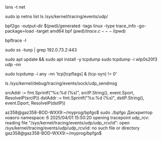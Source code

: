 lsns -t net


sudo ip netns list
ls /sys/kernel/tracing/events/udp/



bpf2go -output-dir $(pwd)/generated -tags linux -type trace_info -go-package=load -target amd64 bpf $(pwd)/trace.c -- -I$(pwd)

bpftrace -l

sudo ss -tunp | grep 192.0.73.2:443


sudo apt update && sudo apt install -y tcpdump
sudo tcpdump -i wlp0s20f3 udp -nn

sudo tcpdump -i any -nn 'tcp[tcpflags] & (tcp-syn) != 0'

ls /sys/kernel/debug/tracing/events/sock/udp_sendmsg


srcAddr := fmt.Sprintf("%s:%d (%s)", srcIP.String(), event.Sport, ResolveIP(srcIP))
dstAddr := fmt.Sprintf("%s:%d (%s)", dstIP.String(), event.Dport, ResolveIP(dstIP))


az358@gaz358-BOD-WXX9:~/myprog/bpfgo$ sudo ./bpfgo
Дескриптор нового namespace: 6
2025/04/01 15:50:20 opening tracepoint udp_rcv: reading file "/sys/kernel/tracing/events/udp/udp_rcv/id": open /sys/kernel/tracing/events/udp/udp_rcv/id: no such file or directory
gaz358@gaz358-BOD-WXX9:~/myprog/bpfgo$


